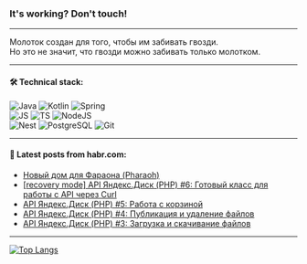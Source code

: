 ### It's working? Don't touch!

---
Молоток создан для того, чтобы им забивать гвозди. <br>
Но это не значит, что гвозди можно забивать только молотком.

---

#### 🛠️ Technical stack:

![Java](https://img.shields.io/badge/Java-informational?logo=Oracle&style=flat&logoColor=white&color=FF4500)
![Kotlin](https://img.shields.io/badge/Kotlin-informational?logo=Kotlin&style=flat&logoColor=white&color=774D97)
![Spring](https://img.shields.io/badge/SpringBoot-informational?logo=SpringBoot&style=flat&logoColor=white&color=6DB33F) <br>
![JS](https://img.shields.io/badge/JS-informational?logo=javaScript&style=flat&logoColor=black&color=F7Df1E)
![TS](https://img.shields.io/badge/TypeScript-informational?logo=typeScript&style=flat&logoColor=black&color=0667A8)
![NodeJS](https://img.shields.io/badge/NodeJS-informational?logo=node.js&style=flat&logoColor=white&color=70A760) <br>
![Nest](https://img.shields.io/badge/NestJS-informational?logo=NestJS&style=flat&logoColor=white&color=E0234E)
![PostgreSQL](https://img.shields.io/badge/PostgreSQL-informational?logo=PostgreSQL&style=flat&logoColor=white&color=DAA520)
![Git](https://img.shields.io/badge/Git-informational?logo=git&style=flat&logoColor=white&color=778899)

___

#### 💬 Latest posts from habr.com:

<!-- BLOG-POST-LIST:START -->
- [Новый дом для Фараона &lpar;Pharaoh&rpar;](https://habr.com/ru/articles/749478/?utm_source=habrahabr&utm_medium=rss&utm_campaign=749478)
- [[recovery mode] API Яндекс.Диск &lpar;PHP&rpar; #6: Готовый класс для работы с API через Curl](https://habr.com/ru/articles/749462/?utm_source=habrahabr&utm_medium=rss&utm_campaign=749462)
- [API Яндекс.Диск &lpar;PHP&rpar; #5: Работа с корзиной](https://habr.com/ru/articles/749174/?utm_source=habrahabr&utm_medium=rss&utm_campaign=749174)
- [API Яндекс.Диск &lpar;PHP&rpar; #4: Публикация и удаление файлов](https://habr.com/ru/articles/749172/?utm_source=habrahabr&utm_medium=rss&utm_campaign=749172)
- [API Яндекс.Диск &lpar;PHP&rpar; #3: Загрузка и скачивание файлов](https://habr.com/ru/articles/749168/?utm_source=habrahabr&utm_medium=rss&utm_campaign=749168)
<!-- BLOG-POST-LIST:END -->

---
[![Top Langs](https://github-readme-stats-git-master-advtsetting-gmailcom.vercel.app/api/top-langs/?username=zloylis&langs_count=10&hide_title=false&title_color=e6edf3&size_weight=0.5&count_weight=0.5&layout=compact&hide_border=true&theme=dracula)](https://github.com/zloylis)

<!-- ![GitHub stats](https://github-readme-stats-git-master-advtsetting-gmailcom.vercel.app/api?username=zloylis&show_icons=true&hide_border=true&theme=dracula&hide_title=true&include_all_commits=true&count_private=true&hide=contribs&hide_rank=true) -->
